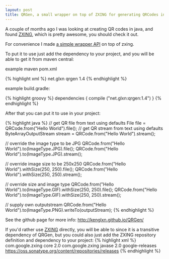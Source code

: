 ```yaml
---
layout: post
title: QRGen, a small wrapper on top of ZXING for generating QRCodes in java
---
```


A couple of months ago I was looking at creating QR codes in java, and found [ZXING](http://code.google.com/p/zxing/), which is pretty awesome, you should check it out.

For convenience I made [a simple wrapper API](http://kenglxn.github.io/QRGen/) on top of zxing.

To put it to use just add the dependency to your project, and you will be able to get it from maven central:

example maven pom.xml

{% highlight xml %}
<dependencies>
  <dependency>
    <groupId>net.glxn</groupId>
    <artifactId>qrgen</artifactId>
    <version>1.4</version>
  </dependency>
</dependencies>
{% endhighlight %}

example build.gradle:

{% highlight groovy %}
dependencies {
  compile ("net.glxn:qrgen:1.4")
}
{% endhighlight %}

After that you can put it to use in your project:

{% highlight java %}
// get QR file from text using defaults
File file = QRCode.from("Hello World").file();
// get QR stream from text using defaults
ByteArrayOutputStream stream = QRCode.from("Hello World").stream();

// override the image type to be JPG
QRCode.from("Hello World").to(ImageType.JPG).file();
QRCode.from("Hello World").to(ImageType.JPG).stream();

// override image size to be 250x250
QRCode.from("Hello World").withSize(250, 250).file();
QRCode.from("Hello World").withSize(250, 250).stream();

// override size and image type
QRCode.from("Hello World").to(ImageType.GIF).withSize(250, 250).file();
QRCode.from("Hello World").to(ImageType.GIF).withSize(250, 250).stream();

// supply own outputstream
QRCode.from("Hello World").to(ImageType.PNG).writeTo(outputStream);
{% endhighlight %}

See the github page for more info: <http://kenglxn.github.io/QRGen/>

If you'd rather use [ZXING](http://code.google.com/p/zxing/) directly, you will be able to since it is a transitive dependency of QRGen, but you could also just add the ZXING repository definition and dependency to your project:
{% highlight xml %}
    <dependencies>
        <dependency>
            <groupId>com.google.zxing</groupId>
            <artifactId>core</artifactId>
            <version>2.0</version>
        </dependency>
        <dependency>
            <groupId>com.google.zxing</groupId>
            <artifactId>javase</artifactId>
            <version>2.0</version>
        </dependency>
    </dependencies>
    <repositories>
        <repository>
            <id>google-releases</id>
            <url>https://oss.sonatype.org/content/repositories/releases</url>
        </repository>
    </repositories>
{% endhighlight %}

